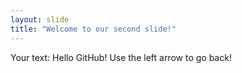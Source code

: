 ```yaml
---
layout: slide
title: "Welcome to our second slide!"
---
```

Your text: Hello GitHub!
Use the left arrow to go back!

